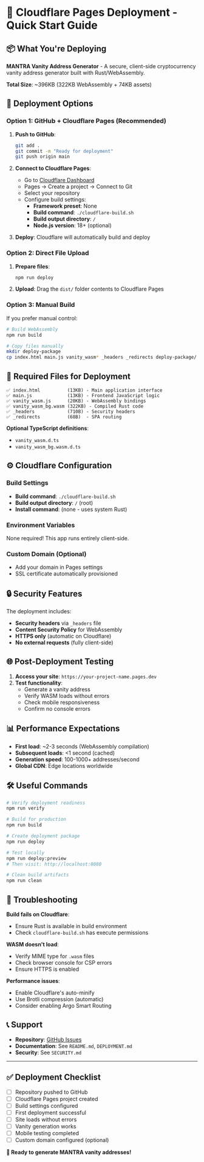 # 🚀 Cloudflare Pages Deployment - Quick Start Guide

## 📦 What You're Deploying

**MANTRA Vanity Address Generator** - A secure, client-side cryptocurrency vanity address generator built with Rust/WebAssembly.

**Total Size**: ~396KB (322KB WebAssembly + 74KB assets)

## 🎯 Deployment Options

### Option 1: GitHub + Cloudflare Pages (Recommended)

1. **Push to GitHub**:
   ```bash
   git add .
   git commit -m "Ready for deployment"
   git push origin main
   ```

2. **Connect to Cloudflare Pages**:
   - Go to [Cloudflare Dashboard](https://dash.cloudflare.com)
   - Pages → Create a project → Connect to Git
   - Select your repository
   - Configure build settings:
     - **Framework preset**: None
     - **Build command**: `./cloudflare-build.sh`
     - **Build output directory**: `/`
     - **Node.js version**: 18+ (optional)

3. **Deploy**: Cloudflare will automatically build and deploy

### Option 2: Direct File Upload

1. **Prepare files**:
   ```bash
   npm run deploy
   ```

2. **Upload**: Drag the `dist/` folder contents to Cloudflare Pages

### Option 3: Manual Build

If you prefer manual control:
```bash
# Build WebAssembly
npm run build

# Copy files manually
mkdir deploy-package
cp index.html main.js vanity_wasm* _headers _redirects deploy-package/
```

## 📁 Required Files for Deployment

```
✅ index.html          (13KB) - Main application interface
✅ main.js             (13KB) - Frontend JavaScript logic  
✅ vanity_wasm.js      (20KB) - WebAssembly bindings
✅ vanity_wasm_bg.wasm (322KB) - Compiled Rust code
✅ _headers            (710B) - Security headers
✅ _redirects          (68B)  - SPA routing
```

**Optional TypeScript definitions**:
- `vanity_wasm.d.ts`
- `vanity_wasm_bg.wasm.d.ts`

## ⚙️ Cloudflare Configuration

### Build Settings
- **Build command**: `./cloudflare-build.sh`
- **Build output directory**: `/` (root)
- **Install command**: (none - uses system Rust)

### Environment Variables
None required! This app runs entirely client-side.

### Custom Domain (Optional)
- Add your domain in Pages settings
- SSL certificate automatically provisioned

## 🔒 Security Features

The deployment includes:
- **Security headers** via `_headers` file
- **Content Security Policy** for WebAssembly
- **HTTPS only** (automatic on Cloudflare)
- **No external requests** (fully client-side)

## 🌐 Post-Deployment Testing

1. **Access your site**: `https://your-project-name.pages.dev`
2. **Test functionality**:
   - Generate a vanity address
   - Verify WASM loads without errors
   - Check mobile responsiveness
   - Confirm no console errors

## 📊 Performance Expectations

- **First load**: ~2-3 seconds (WebAssembly compilation)
- **Subsequent loads**: <1 second (cached)
- **Generation speed**: 100-1000+ addresses/second
- **Global CDN**: Edge locations worldwide

## 🛠️ Useful Commands

```bash
# Verify deployment readiness
npm run verify

# Build for production
npm run build

# Create deployment package
npm run deploy

# Test locally
npm run deploy:preview
# Then visit: http://localhost:8080

# Clean build artifacts
npm run clean
```

## 🐛 Troubleshooting

**Build fails on Cloudflare**:
- Ensure Rust is available in build environment
- Check `cloudflare-build.sh` has execute permissions

**WASM doesn't load**:
- Verify MIME type for `.wasm` files
- Check browser console for CSP errors
- Ensure HTTPS is enabled

**Performance issues**:
- Enable Cloudflare's auto-minify
- Use Brotli compression (automatic)
- Consider enabling Argo Smart Routing

## 📞 Support

- **Repository**: [GitHub Issues](https://github.com/your-username/mantra-vanity-generator/issues)
- **Documentation**: See `README.md`, `DEPLOYMENT.md`
- **Security**: See `SECURITY.md`

---

## ✅ Deployment Checklist

- [ ] Repository pushed to GitHub
- [ ] Cloudflare Pages project created
- [ ] Build settings configured
- [ ] First deployment successful
- [ ] Site loads without errors
- [ ] Vanity generation works
- [ ] Mobile testing completed
- [ ] Custom domain configured (optional)

**🎉 Ready to generate MANTRA vanity addresses!**
